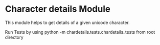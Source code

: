 Character details Module
==================

This module helps to get details of a given unicode character.

Run Tests by using python -m chardetails.tests.chardetails_tests from
root directory

